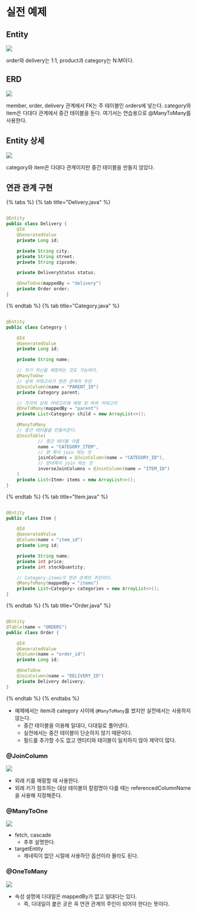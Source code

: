 # 실전 예제

## Entity

![](../../.gitbook/assets/kimyounghan-orm-jpa/06/screenshot%202021-03-20%20오후%204.00.41.png)

order와 delivery는 1:1, product과 category는 N:M이다.

## ERD

![](../../.gitbook/assets/kimyounghan-orm-jpa/06/screenshot%202021-03-20%20오후%204.00.51.png)

member, order, delivery 관계에서 FK는 주 테이블인 orders에 넣는다. category와 item은 다대다 관계에서 중간 테이블을 둔다. 여기서는 연습용으로 @ManyToMany를 사용한다.

## Entity 상세

![](../../.gitbook/assets/kimyounghan-orm-jpa/06/screenshot%202021-03-20%20오후%204.00.57.png)

category와 item은 다대다 관계이지만 중간 테이블을 만들지 않았다.

## 연관 관계 구현

{% tabs %} {% tab title="Delivery.java" %}

```java

@Entity
public class Delivery {
    @Id
    @GeneratedValue
    private Long id;

    private String city;
    private String street;
    private String zipcode;

    private DeliveryStatus status;

    @OneToOne(mappedBy = "delivery")
    private Order order;
}
```

{% endtab %} {% tab title="Category.java" %}

```java

@Entity
public class Category {

    @Id
    @GeneratedValue
    private Long id;

    private String name;

    // 자기 자신을 매핑하는 것도 가능하다.
    @ManyToOne
    // 상위 카테고리가 연관 관계의 주인
    @JoinColumn(name = "PARENT_ID")
    private Category parent;

    // 각각의 상위 카테고리에 매핑 된 하위 카테고리
    @OneToMany(mappedBy = "parent")
    private List<Category> child = new ArrayList<>();

    @ManyToMany
    // 중간 테이블을 만들어준다.
    @JoinTable(
            // 중간 테이블 이름
            name = "CATEGORY_ITEM",
            // 한 쪽이 join 하는 것
            joinColumns = @JoinColumn(name = "CATEGORY_ID"),
            // 반대쪽이 join 하는 것
            inverseJoinColumns = @JoinColumn(name = "ITEM_ID")
    )
    private List<Item> items = new ArrayList<>();
}

```

{% endtab %} {% tab title="Item.java" %}

```java

@Entity
public class Item {

    @Id
    @GeneratedValue
    @Column(name = "item_id")
    private Long id;

    private String name;
    private int price;
    private int stockQuantity;

    // Category.items가 연관 관계의 주인이다.
    @ManyToMany(mappedBy = "items")
    private List<Category> categories = new ArrayList<>();
}
```

{% endtab %} {% tab title="Order.java" %}

```java

@Entity
@Table(name = "ORDERS")
public class Order {

    @Id
    @GeneratedValue
    @Column(name = "order_id")
    private Long id;

    @OneToOne
    @JoinColumn(name = "DELIVERY_ID")
    private Delivery delivery;
}
```

{% endtab %} {% endtabs %}

- 예제에서는 item과 category 사이에 `@ManyToMany`를 썼지만 실전에서는 사용하지 않는다.
    - 중간 테이블을 이용해 일대다, 다대일로 풀어낸다.
    - 실전에서는 중간 테이블이 단순하지 않기 때문이다.
    - 필드를 추가할 수도 없고 엔티티와 테이블이 일치하지 않아 제약이 많다.

### @JoinColumn

![](../../.gitbook/assets/kimyounghan-orm-jpa/06/screenshot%202021-03-20%20오후%204.01.11.png)

- 외래 키를 매핑할 때 사용한다.
- 외래 키가 참조하는 대상 테이블의 칼럼명이 다를 때는 referencedColumnName을 사용해 지정해준다.

### @ManyToOne

![](../../.gitbook/assets/kimyounghan-orm-jpa/06/screenshot%202021-03-20%20오후%204.01.16.png)

- fetch, cascade
    - 추후 설명한다.
- targetEntity
    - 제네릭이 없던 시절에 사용하던 옵션이라 몰라도 된다.

### @OneToMany

![](../../.gitbook/assets/kimyounghan-orm-jpa/06/screenshot%202021-03-20%20오후%204.01.22.png)

- 속성 설명에 다대일은 mappedBy가 없고 일대다는 있다.
    - 즉, 다대일이 붙은 곳은 꼭 연관 관계의 주인이 되어야 한다는 뜻이다.